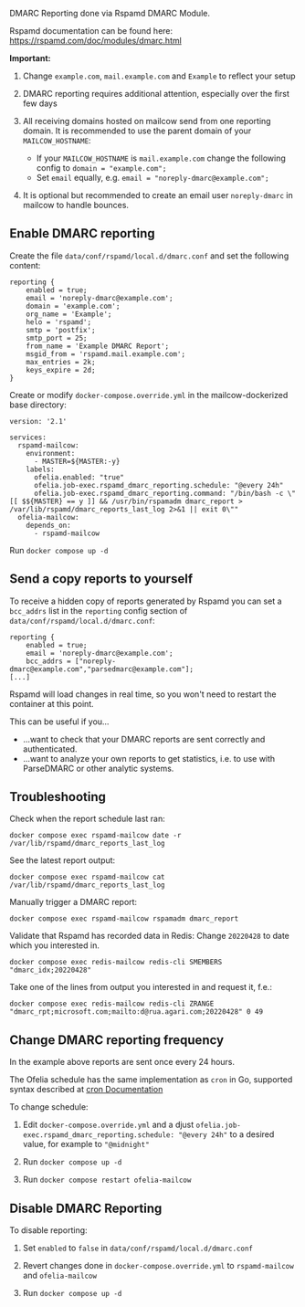DMARC Reporting done via Rspamd DMARC Module.

Rspamd documentation can be found here: https://rspamd.com/doc/modules/dmarc.html

**Important:**

1. Change `example.com`, `mail.example.com` and `Example` to reflect your setup

2. DMARC reporting requires additional attention, especially over the first few days

3. All receiving domains hosted on mailcow send from one reporting domain. It is recommended to use the parent domain of your `MAILCOW_HOSTNAME`:
    - If your `MAILCOW_HOSTNAME` is `mail.example.com` change the following config to `domain = "example.com";`
    - Set `email` equally, e.g. `email = "noreply-dmarc@example.com";`

4. It is optional but recommended to create an email user `noreply-dmarc` in mailcow to handle bounces.

## Enable DMARC reporting

Create the file `data/conf/rspamd/local.d/dmarc.conf` and set the following content:

```
reporting {
    enabled = true;
    email = 'noreply-dmarc@example.com';
    domain = 'example.com';
    org_name = 'Example';
    helo = 'rspamd';
    smtp = 'postfix';
    smtp_port = 25;
    from_name = 'Example DMARC Report';
    msgid_from = 'rspamd.mail.example.com';
    max_entries = 2k;
    keys_expire = 2d;
}
```

Create or modify `docker-compose.override.yml` in the mailcow-dockerized base directory:

```
version: '2.1'

services:
  rspamd-mailcow:
    environment:
      - MASTER=${MASTER:-y}
    labels:
      ofelia.enabled: "true"
      ofelia.job-exec.rspamd_dmarc_reporting.schedule: "@every 24h"
      ofelia.job-exec.rspamd_dmarc_reporting.command: "/bin/bash -c \"[[ $${MASTER} == y ]] && /usr/bin/rspamadm dmarc_report > /var/lib/rspamd/dmarc_reports_last_log 2>&1 || exit 0\""
  ofelia-mailcow:
    depends_on:
      - rspamd-mailcow
```

Run `docker compose up -d`

## Send a copy reports to yourself

To receive a hidden copy of reports generated by Rspamd you can set a `bcc_addrs` list in the `reporting` config section of `data/conf/rspamd/local.d/dmarc.conf`:

```
reporting {
    enabled = true;
    email = 'noreply-dmarc@example.com';
    bcc_addrs = ["noreply-dmarc@example.com","parsedmarc@example.com"];
[...]
```

Rspamd will load changes in real time, so you won't need to restart the container at this point.

This can be useful if you...

- ...want to check that your DMARC reports are sent correctly and authenticated.
- ...want to analyze your own reports to get statistics, i.e. to use with ParseDMARC or other analytic systems.

## Troubleshooting

Check when the report schedule last ran:

```
docker compose exec rspamd-mailcow date -r /var/lib/rspamd/dmarc_reports_last_log
```

See the latest report output:

```
docker compose exec rspamd-mailcow cat /var/lib/rspamd/dmarc_reports_last_log
```

Manually trigger a DMARC report:

```
docker compose exec rspamd-mailcow rspamadm dmarc_report
```

Validate that Rspamd has recorded data in Redis:
Change `20220428` to date which you interested in.

```
docker compose exec redis-mailcow redis-cli SMEMBERS "dmarc_idx;20220428"
```
Take one of the lines from output you interested in and request it, f.e.:
```
docker compose exec redis-mailcow redis-cli ZRANGE "dmarc_rpt;microsoft.com;mailto:d@rua.agari.com;20220428" 0 49
```

## Change DMARC reporting frequency

In the example above reports are sent once every 24 hours.

The Ofelia schedule has the same implementation as `cron` in Go, supported syntax described at [cron Documentation](https://pkg.go.dev/github.com/robfig/cron)

To change schedule:

1. Edit `docker-compose.override.yml` and a djust `ofelia.job-exec.rspamd_dmarc_reporting.schedule: "@every 24h"` to a desired value, for example to `"@midnight"`

2. Run `docker compose up -d`

3. Run `docker compose restart ofelia-mailcow`

## Disable DMARC Reporting

To disable reporting:

1. Set `enabled` to `false` in `data/conf/rspamd/local.d/dmarc.conf`

2. Revert changes done in `docker-compose.override.yml` to `rspamd-mailcow` and `ofelia-mailcow`

3. Run `docker compose up -d`
